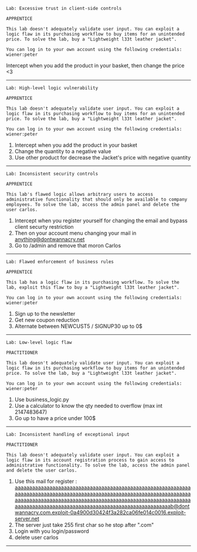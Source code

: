 ```
Lab: Excessive trust in client-side controls

APPRENTICE

This lab doesn't adequately validate user input. You can exploit a logic flaw in its purchasing workflow to buy items for an unintended price. To solve the lab, buy a "Lightweight l33t leather jacket".

You can log in to your own account using the following credentials: wiener:peter 
```
Intercept when you add the product in your basket, then change the price <3

---

```
Lab: High-level logic vulnerability

APPRENTICE

This lab doesn't adequately validate user input. You can exploit a logic flaw in its purchasing workflow to buy items for an unintended price. To solve the lab, buy a "Lightweight l33t leather jacket".

You can log in to your own account using the following credentials: wiener:peter 
```
1. Intercept when you add the product in your basket
2. Change the quantity to a negative value
3. Use other product for decrease the Jacket's price with negative quantity

---

```
Lab: Inconsistent security controls

APPRENTICE

This lab's flawed logic allows arbitrary users to access administrative functionality that should only be available to company employees. To solve the lab, access the admin panel and delete the user carlos. 
```
1. Intercept when you register yourself for changing the email and bypass client securty restriction
2. Then on your account menu changing your mail in anything@dontwannacry.net
3. Go to /admin and remove that moron Carlos

---
```
Lab: Flawed enforcement of business rules

APPRENTICE

This lab has a logic flaw in its purchasing workflow. To solve the lab, exploit this flaw to buy a "Lightweight l33t leather jacket".

You can log in to your own account using the following credentials: wiener:peter 
```

1. Sign up to the newsletter
2. Get new coupon reduction
3. Alternate between NEWCUST5 / SIGNUP30 up to 0$

---

```
Lab: Low-level logic flaw

PRACTITIONER

This lab doesn't adequately validate user input. You can exploit a logic flaw in its purchasing workflow to buy items for an unintended price. To solve the lab, buy a "Lightweight l33t leather jacket".

You can log in to your own account using the following credentials: wiener:peter 
```

1. Use business_logic.py
2. Use a calculator to know the qty needed to overflow (max int 2147483647)
3. Go up to have a price under 100$

---

```
Lab: Inconsistent handling of exceptional input

PRACTITIONER

This lab doesn't adequately validate user input. You can exploit a logic flaw in its account registration process to gain access to administrative functionality. To solve the lab, access the admin panel and delete the user carlos. 
```

1. Use this mail for register : aaaaaaaaaaaaaaaaaaaaaaaaaaaaaaaaaaaaaaaaaaaaaaaaaaaaaaaaaaaaaaaaaaaaaaaaaaaaaaaaaaaaaaaaaaaaaaaaaaaaaaaaaaaaaaaaaaaaaaaaaaaaaaaaaaaaaaaaaaaaaaaaaaaaaaaaaaaaaaaaaaaaaaaaaaaaaaaaaaaaaaaaaaaaaaaaaaaaaaaaaaaaaaaaaaaaaaaaaaaaaaaaaaaaaaaaaaaaab@dontwannacry.com.exploit-0a4900d30424f3a282ca06fe014c0016.exploit-server.net
2. The server just take 255 first char so he stop after ".com"
3. Login with you login/password
4. delete user carlos

---

